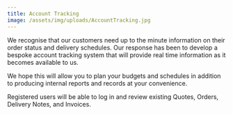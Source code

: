 ```yaml
---
title: Account Tracking
image: /assets/img/uploads/AccountTracking.jpg
---
```


We recognise that our customers need up to the minute information on their order status and delivery schedules. Our response has been to develop a bespoke account tracking system that will provide real time information as it becomes available to us.

We hope this will allow you to plan your budgets and schedules in addition to producing internal reports and records at your convenience.

Registered users will be able to log in and review existing Quotes, Orders, Delivery Notes, and Invoices.
